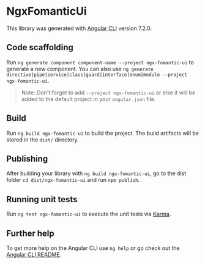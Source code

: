 # NgxFomanticUi

This library was generated with [Angular CLI](https://github.com/angular/angular-cli) version 7.2.0.

## Code scaffolding

Run `ng generate component component-name --project ngx-fomantic-ui` to generate a new component. You can also use `ng generate directive|pipe|service|class|guard|interface|enum|module --project ngx-fomantic-ui`.
> Note: Don't forget to add `--project ngx-fomantic-ui` or else it will be added to the default project in your `angular.json` file. 

## Build

Run `ng build ngx-fomantic-ui` to build the project. The build artifacts will be stored in the `dist/` directory.

## Publishing

After building your library with `ng build ngx-fomantic-ui`, go to the dist folder `cd dist/ngx-fomantic-ui` and run `npm publish`.

## Running unit tests

Run `ng test ngx-fomantic-ui` to execute the unit tests via [Karma](https://karma-runner.github.io).

## Further help

To get more help on the Angular CLI use `ng help` or go check out the [Angular CLI README](https://github.com/angular/angular-cli/blob/master/README.md).

